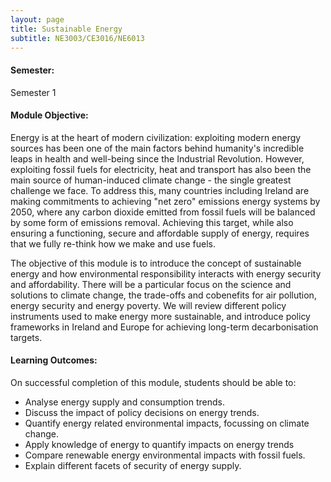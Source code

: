 ```yaml
---
layout: page
title: Sustainable Energy
subtitle: NE3003/CE3016/NE6013
---
```

#### Semester:
Semester 1

#### Module Objective:
Energy is at the heart of modern civilization: exploiting modern energy sources has been one of the main factors behind humanity's incredible leaps in health and well-being since the Industrial Revolution. However, exploiting fossil fuels for electricity, heat and transport has also been the main source of human-induced climate change - the single greatest challenge we face. To address this, many countries including Ireland are making commitments to achieving "net zero" emissions energy systems by 2050, where any carbon dioxide emitted from fossil fuels will be balanced by some form of emissions removal. Achieving this target, while also ensuring a functioning, secure and affordable supply of energy, requires that we fully re-think how we make and use fuels.

The objective of this module is to introduce the concept of sustainable energy and how environmental responsibility interacts with energy security and affordability. There will be a particular focus on the science and solutions to climate change, the trade-offs and cobenefits for air pollution, energy security and energy poverty. We will review different policy instruments used to make energy more sustainable, and introduce policy frameworks in Ireland and Europe for achieving long-term decarbonisation targets.



#### Learning Outcomes:
On successful completion of this module, students should be able to:
- Analyse energy supply and consumption trends.
- Discuss the impact of policy decisions on energy trends.
- Quantify energy related environmental impacts, focussing on climate change.
- Apply knowledge of energy to quantify impacts on energy trends
- Compare renewable energy environmental impacts with fossil fuels.
- Explain different facets of security of energy supply.
